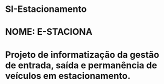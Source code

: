 # SI-Estacionamento
# NOME: E-STACIONA
# Projeto de informatização da gestão de entrada, saída e permanência de veículos em estacionamento.

